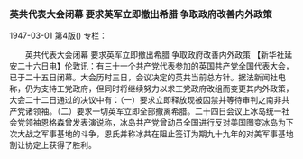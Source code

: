 ### 英共代表大会闭幕  要求英军立即撤出希腊  争取政府改善内外政策

1947-03-01
第4版()
专栏：

　　英共代表大会闭幕
    要求英军立即撤出希腊
    争取政府改善内外政策
    【新华社延安二十六日电】伦敦讯：有三十一个共产党代表参加的英国共产党全国代表大会，已于二十五日闭幕。大会历时三日，会议决定的英共当前总方针。据法新闻社电称，仍为支持工党政府，但同时将继续努力以求工党政府改组而变更其内外政策，大会二十二日通过的决议中有：（一）要求立即释放现被囚禁并等待审判之南非共产党诸领袖。（二）要求一切英军立即全部撤离希腊。二十四日会议上冰岛统一社会党领袖恩格森曾发表演说称，冰岛共产党曾动员全国进行反对美国图变冰岛为下次大战之军事基地的斗争，恩氏并称冰共在阻止签订为期九十九年的对美军事基地割让协定上获得了胜利。
